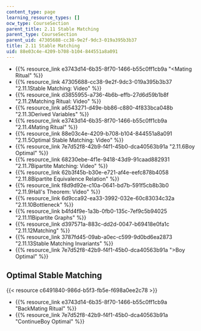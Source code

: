 ```yaml
---
content_type: page
learning_resource_types: []
ocw_type: CourseSection
parent_title: 2.11 Stable Matching
parent_type: CourseSection
parent_uid: 47305688-cc38-9e2f-9dc3-019a395b3b37
title: 2.11 Stable Matching
uid: 88e03c4e-4209-b708-b104-844551a8a091
---
```


*   {{% resource_link e3743d14-6b35-8f70-1466-b55c0ff1cb9a "\<Mating Ritual" %}}
*   {{% resource_link 47305688-cc38-9e2f-9dc3-019a395b3b37 "2.11.1Stable Matching: Video" %}}
*   {{% resource_link d3855955-a736-4b6b-effb-27d6d59b1b8f "2.11.2Matching Ritual: Video" %}}
*   {{% resource_link a6543271-d49e-bb86-c880-4f833bca048b "2.11.3Derived Variables" %}}
*   {{% resource_link e3743d14-6b35-8f70-1466-b55c0ff1cb9a "2.11.4Mating Ritual" %}}
*   {{% resource_link 88e03c4e-4209-b708-b104-844551a8a091 "2.11.5Optimal Stable Matching: Video" %}}
*   {{% resource_link 7e7d52f8-42b9-f4f1-45b0-dca40563b91a "2.11.6Boy Optimal" %}}
*   {{% resource_link 68230ebe-4f1e-9418-43d9-91caad882931 "2.11.7Bipartite Matching: Video" %}}
*   {{% resource_link 62b3f45b-b30e-e721-af4e-eefc878b4058 "2.11.8Bipartite Equivalence Relation" %}}
*   {{% resource_link f8d9d92e-c10a-0641-bd7b-591f5cb8b3b0 "2.11.9Hall's Theorem: Video" %}}
*   {{% resource_link 6d9cca92-ea33-3992-032e-60c83034c32a "2.11.10Bottleneck" %}}
*   {{% resource_link b4fd4f9e-1a3b-0fb0-135c-7ef9c5b94025 "2.11.11Bipartite Graphs" %}}
*   {{% resource_link d397571a-883c-dd2d-0047-b69418e0fa1c "2.11.12Matching" %}}
*   {{% resource_link 3787fd45-09ab-a0ec-c599-9d0bd6ea2873 "2.11.13Stable Matching Invariants" %}}
*   {{% resource_link 7e7d52f8-42b9-f4f1-45b0-dca40563b91a "\>Boy Optimal" %}}

Optimal Stable Matching
-----------------------

{{< resource c6491840-986d-b5f3-fb5e-f698a0ee2c78 >}}

*   {{% resource_link e3743d14-6b35-8f70-1466-b55c0ff1cb9a "BackMating Ritual" %}}
*   {{% resource_link 7e7d52f8-42b9-f4f1-45b0-dca40563b91a "ContinueBoy Optimal" %}}
